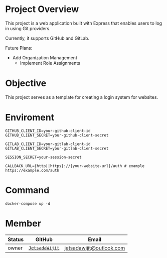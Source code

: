 # Project Overview

This project is a web application built with Express that enables users to log in using Git providers.

Currently, it supports GitHub and GitLab.

Future Plans:
 - Add Organization Management
   - Implement Role Assignments

# Objective

This project serves as a template for creating a login system for websites.

# Enviroment

```
GITHUB_CLIENT_ID=your-github-client-id
GITHUB_CLIENT_SECRET=your-github-client-secret

GITLAB_CLIENT_ID=your-gitlab-client-id
GITLAB_CLIENT_SECRET=your-gitlab-client-secret

SESSION_SECRET=your-session-secret

CALLBACK_URL={http||https}://{your-website-url}/auth # example https://example.com/auth
```

# Command
```
docker-compose up -d
```

# Member

|Status|GitHub|Email|
|-|-|-|
|owner|[`JetsadaWijit`](https://github.com/JetsadaWijit)|jetsadawijit@outlook.com|
